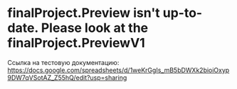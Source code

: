 # finalProject.Preview isn't up-to-date. Please look at the finalProject.PreviewV1
Ссылка на тестовую документацию:
https://docs.google.com/spreadsheets/d/1weKrGgIs_mB5bDWXk2bioiOxyp9DW7qVSotAZ_Z55hQ/edit?usp=sharing
